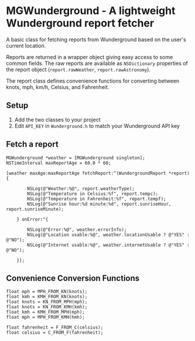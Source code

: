 # MGWunderground - A lightweight Wunderground report fetcher

A basic class for fetching reports from Wunderground based on the user's current location.

Reports are returned in a wrapper object giving easy access to some common fields. The raw reports are available as `NSDictionary` properties of the report object (`report.rawWeather`, `report.rawAstronomy`).

The report class defines convenience functions for converting between knots, mph, km/h, Celsius, and Fahrenheit.

## Setup

1. Add the two classes to your project
2. Edit `API_KEY` in `Wunderground.h` to match your Wunderground API key

## Fetch a report

```objc
MGWunderground *weather = [MGWunderground singleton];
NSTimeInterval maxReportAge = 60.0 * 60;

[weather maxAge:maxReportAge fetchReport:^(WundergroundReport *report) {
    
        NSLog(@"Weather:%@", report.weatherType);
        NSLog(@"Temperature in Celsius:%f", report.tempc);
        NSLog(@"Temperature in Fahrenheit:%f", report.tempf);
        NSLog(@"Sunrise hour:%d minute:%d", report.sunriseHour, report.sunriseMinute);

    } onError:^{

        NSLog(@"Error:%@", weather.errorInfo);
        NSLog(@"Location usable:%@", weather.locationUsable ? @"YES" : @"NO");
        NSLog(@"Internet usable:%@", weather.internetUsable ? @"YES" : @"NO");

    }];
```

## Convenience Conversion Functions

```
float mph = MPH_FROM_KN(knots);
float kmh = KMH_FROM_KN(knots);
float knots = KN_FROM_MPH(mph);
float knots = KN_FROM_KMH(kmh);
float kmh = KMH_FROM_MPH(mph);
float mph = MPH_FROM_KMH(hmh);

float fahrenheit = F_FROM_C(celsius);
float celsius = C_FROM_F(fahrenheit);
```
